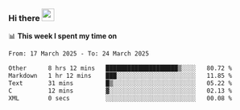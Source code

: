 ### Hi there <a href="https://www.gautamkrishnar.com/"><img src="https://media.giphy.com/media/hvRJCLFzcasrR4ia7z/giphy.gif" width="25px"></a>

📊 **This week I spent my time on**

<!--START_SECTION:waka-->

```txt
From: 17 March 2025 - To: 24 March 2025

Other      8 hrs 12 mins   ████████████████████▒░░░░   80.72 %
Markdown   1 hr 12 mins    ███░░░░░░░░░░░░░░░░░░░░░░   11.85 %
Text       31 mins         █▒░░░░░░░░░░░░░░░░░░░░░░░   05.22 %
C          12 mins         ▓░░░░░░░░░░░░░░░░░░░░░░░░   02.13 %
XML        0 secs          ░░░░░░░░░░░░░░░░░░░░░░░░░   00.08 %
```

<!--END_SECTION:waka-->
